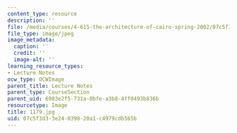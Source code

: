 ```yaml
---
content_type: resource
description: ''
file: /media/courses/4-615-the-architecture-of-cairo-spring-2002/07c5f3d33e24039820a1c4979cdb565b_1179.jpg
file_type: image/jpeg
image_metadata:
  caption: ''
  credit: ''
  image-alt: ''
learning_resource_types:
- Lecture Notes
ocw_type: OCWImage
parent_title: Lecture Notes
parent_type: CourseSection
parent_uid: 6903e2f5-731a-0bfe-a3b8-4ff0493b836b
resourcetype: Image
title: 1179.jpg
uid: 07c5f3d3-3e24-0398-20a1-c4979cdb565b
---
```

